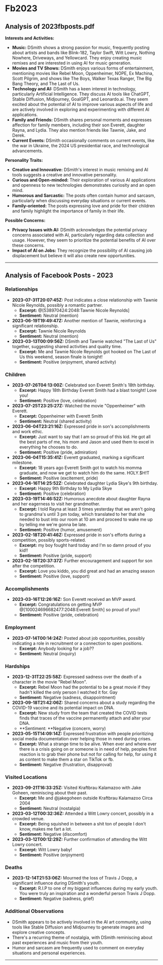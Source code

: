 # Fb2023

## Analysis of 2023fbposts.pdf

**Interests and Activities:**

* **Music:** DSmith shows a strong passion for music, frequently posting about artists and bands like Blink-182, Taylor Swift, Witt Lowry, Nothing Nowhere, Driveways, and Yellowcard. They enjoy creating music remixes and are interested in using AI for music generation.
* **Movies and TV Shows:** DSmith enjoys various forms of entertainment, mentioning movies like Rebel Moon, Oppenheimer, NOPE, Ex Machina, Scott Pilgrim, and shows like The Boys, Walker Texas Ranger, The Big Bang Theory, and The Last of Us.
* **Technology and AI:** DSmith has a keen interest in technology, particularly Artificial Intelligence. They discuss AI tools like ChatGPT, Stable Diffusion, Midjourney, GoalGPT, and Leonardo.ai. They seem excited about the potential of AI to improve various aspects of life and are actively involved in exploring and experimenting with different AI applications.
* **Family and Friends:** DSmith shares personal moments and expresses affection for family members, including their son Everett, daughter Rayna, and Lydia. They also mention friends like Tawnie, Jake, and Derek.
* **Current Events:** DSmith occasionally comments on current events, like the war in Ukraine, the 2024 US presidential race, and technological advancements.

**Personality Traits:**

* **Creative and Innovative:** DSmith's interest in music remixing and AI tools suggests a creative and innovative personality.
* **Curious and Open-minded:** Their exploration of various AI applications and openness to new technologies demonstrates curiosity and an open mind.
* **Humorous and Sarcastic:** The posts often contain humor and sarcasm, particularly when discussing everyday situations or current events.
* **Family-oriented:** The posts expressing love and pride for their children and family highlight the importance of family in their life.

**Possible Concerns:**

* **Privacy Issues with AI:** DSmith acknowledges the potential privacy concerns associated with AI, particularly regarding data collection and usage. However, they seem to prioritize the potential benefits of AI over these concerns.
* **Impact of AI on Jobs:** They recognize the possibility of AI causing job displacement but believe it will also create new opportunities.


---

## Analysis of Facebook Posts - 2023

### Relationships

* **2023-07-31T20:07:45Z:** Post indicates a close relationship with Tawnie Nicole Reynolds, possibly a romantic partner.
    * **Excerpt:** @[538970424:2048:Tawnie Nicole Reynolds]
    * **Sentiment:** Neutral (mention)
* **2023-06-19T19:49:47Z:** Another mention of Tawnie, reinforcing a significant relationship.
    * **Excerpt:** Tawnie Nicole Reynolds
    * **Sentiment:** Neutral (mention)
* **2023-03-13T00:09:56Z:** DSmith and Tawnie watched "The Last of Us" together, suggesting shared activities and quality time.
    * **Excerpt:** Me and Tawnie Nicole Reynolds got hooked on The Last of Us this weekend, season finale is tonight!
    * **Sentiment:** Positive (enjoyment, shared activity)

### Children

* **2023-07-26T04:13:00Z:** Celebrated son Everett Smith's 18th birthday.
    * **Excerpt:** Happy 18th Birthday Everett Smith had a blast tonight! Love you!
    * **Sentiment:** Positive (love, celebration)
* **2023-07-25T23:25:27Z:** Watched the movie "Oppenheimer" with Everett.
    * **Excerpt:** Oppenheimer with Everett Smith
    * **Sentiment:** Neutral (shared activity)
* **2023-06-04T23:21:16Z:** Expressed pride in son's accomplishments and work ethic.
    * **Excerpt:** Just want to say that I am so proud of this kid. He got all the best parts of me, his mom and Jason and used them to excel in everything he chooses to do.
    * **Sentiment:** Positive (pride, admiration)
* **2023-06-04T15:35:41Z:** Everett graduated, marking a significant milestone.
    * **Excerpt:** 18 years ago Everett Smith got to watch his momma graduate, and now we get to watch him do the same. HOLY.$H!T
    * **Sentiment:** Positive (excitement, pride)
* **2023-04-16T14:25:52Z:** Celebrated daughter Lydia Skye's 9th birthday.
    * **Excerpt:** Happy 9th Birthday to My Lydia Skye
    * **Sentiment:** Positive (celebration)
* **2023-03-19T14:46:52Z:** Humorous anecdote about daughter Rayna and her eagerness to visit her grandmother.
    * **Excerpt:** I told Rayna at least 3 times yesterday that we aren't going to grandma's until 3 pm today, which translated to her that she needed to bust into our room at 10 am and proceed to wake me up by telling me we're gonna be late.
    * **Sentiment:** Positive (humor, amusement)
* **2023-02-18T20:41:46Z:** Expressed pride in son's efforts during a competition, possibly sports-related.
    * **Excerpt:** my boy fought hard today and I'm so damn proud of you kid!!
    * **Sentiment:** Positive (pride, support)
* **2023-02-18T20:37:37Z:** Further encouragement and support for son after the competition.
    * **Excerpt:** Love you kiddo, you did great and had an amazing season
    * **Sentiment:** Positive (love, support)

### Accomplishments

* **2023-03-16T12:26:16Z:** Son Everett received an MVP award.
    * **Excerpt:** Congratulations on getting MVP @[100024696682477:2048:Everett Smith] so proud of you!!
    * **Sentiment:** Positive (pride, celebration)

### Employment

* **2023-07-14T00:14:24Z:** Posted about job opportunities, possibly indicating a role in recruitment or a connection to open positions.
    * **Excerpt:** Anybody looking for a job??
    * **Sentiment:** Neutral (inquiry)

### Hardships

* **2023-12-31T22:25:58Z:** Expressed sadness over the death of a character in the movie "Rebel Moon".
    * **Excerpt:** Rebel Moon had the potential to be a great movie if they hadn't killed the only person I watched it for. Gay
    * **Sentiment:** Negative (sadness, disappointment)
* **2023-09-18T21:42:06Z:** Shared concerns about a study regarding the COVID-19 vaccine and its potential impact on DNA.
    * **Excerpt:** New study from the team that created the COVID tests finds that traces of the vaccine permanently attach and alter your DNA.
    * **Sentiment: **Negative (concern, worry)
* **2023-05-15T14:09:14Z:** Expressed frustration with people prioritizing social media documentation over helping those in need during crises.
    * **Excerpt:** What a strange time to be alive. When ever and where ever there is a crisis going on or someone is in need of help, peoples first reaction is to grab their phone but not for calling for help, for using it as content to make them a star on TikTok or fb.
    * **Sentiment:** Negative (frustration, disapproval)

### Visited Locations

* **2023-09-21T16:33:25Z:** Visited Kraftbrau Kalamazoo with Jake Goheen, reminiscing about their past.
    * **Excerpt:** Me and @jakegoheen outside Kraftbrau Kalamazoo Circa 2004
    * **Sentiment:** Neutral (nostalgia)
* **2023-03-12T00:32:36Z:** Attended a Witt Lowry concert, possibly in a crowded venue.
    * **Excerpt:** Being squished in between a shit ton of people I don't know, makes me fart a lot.
    * **Sentiment:** Negative (discomfort)
* **2023-03-12T00:12:29Z:** Further confirmation of attending the Witt Lowry concert.
    * **Excerpt:** Witt Lowry baby!
    * **Sentiment:** Positive (enjoyment)

### Deaths

* **2023-12-14T21:53:06Z:** Mourned the loss of Travis J Dopp, a significant influence during DSmith's youth.
    * **Excerpt:** R.I.P to one of my biggest influences during my early youth. You were truly an inspiration and a wonderful person Travis J Dopp.
    * **Sentiment:** Negative (sadness, grief)

### Additional Observations

* DSmith appears to be actively involved in the AI art community, using tools like Stable Diffusion and Midjourney to generate images and explore creative concepts.
* There's a recurring theme of nostalgia, with DSmith reminiscing about past experiences and music from their youth.
* Humor and sarcasm are frequently used to comment on everyday situations and personal experiences.


---
